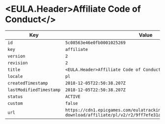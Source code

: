 # <EULA.Header>Affiliate Code of Conduct</>

| Key | Value |
| --- | ----- |
| `id` | `5c08563e46e0fb0001025269` |
| `key` | `affiliate` |
| `version` | `2` |
| `revision` | `2` |
| `title` | `<EULA.Header>Affiliate Code of Conduct</>` |
| `locale` | `pl` |
| `createdTimestamp` | `2018-12-05T22:50:38.207Z` |
| `lastModifiedTimestamp` | `2018-12-05T22:50:38.207Z` |
| `status` | `ACTIVE` |
| `custom` | `false` |
| `url` | `https://cdn1.epicgames.com/eulatracking-download/affiliate/pl/v2/r2/9ff7efe31a0180e696a320f6377366f5.pdf` |
